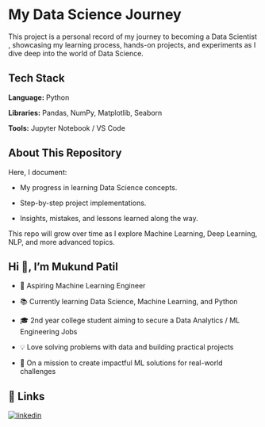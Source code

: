 
# My Data Science Journey

This project is a personal record of my journey to becoming a Data Scientist , showcasing my learning process, hands-on projects, and experiments as I dive deep into the world of Data Science.

## Tech Stack

**Language:** Python

**Libraries:** Pandas, NumPy, Matplotlib, Seaborn 

**Tools:** Jupyter Notebook / VS Code

##  About This Repository
Here, I document:

- My progress in learning Data Science concepts.

- Step-by-step project implementations.

- Insights, mistakes, and lessons learned along the way.

This repo will grow over time as I explore Machine Learning, Deep Learning, NLP, and more advanced topics.

## Hi 👋, I’m Mukund Patil

- 🎯 Aspiring Machine Learning Engineer

- 📚 Currently learning Data Science, Machine Learning, and Python

- 🎓 2nd year college student aiming to secure a Data Analytics / ML Engineering Jobs

- 💡 Love solving problems with data and building practical projects

- 🚀 On a mission to create impactful ML solutions for real-world challenges


## 🔗 Links

[![linkedin](https://img.shields.io/badge/linkedin-0A66C2?style=for-the-badge&logo=linkedin&logoColor=white)](www.linkedin.com/in/mukund-patil-423024316)


